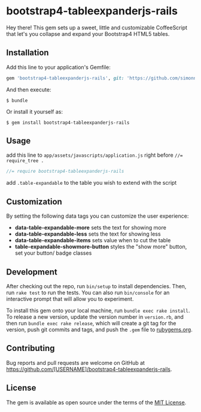# bootstrap4-tableexpanderjs-rails

Hey there!
This gem sets up a sweet, little and customizable CoffeeScript that let's you collapse and expand your Bootstrap4 HTML5 tables.

## Installation

Add this line to your application's Gemfile:

```ruby
gem 'bootstrap4-tableexpanderjs-rails', git: 'https://github.com/simonneutert/bootstrap4-tableexpanderjs-rails'
```

And then execute:

    $ bundle

Or install it yourself as:

    $ gem install bootstrap4-tableexpanderjs-rails

## Usage

add this line to `app/assets/javascripts/application.js` right before `//= require_tree .`

``` JavaScript
//= require bootstrap4-tableexpanderjs-rails
```

add `.table-expandable` to the table you wish to extend with the script

## Customization

By setting the following data tags you can customize the user experience:

* **data-table-expandable-more** sets the text for showing more
* **data-table-expandable-less** sets the text for showing less
* **data-table-expandable-items** sets value when to cut the table
* **table-expandable-showmore-button** styles the "show more" button, set your button/ badge classes

## Development

After checking out the repo, run `bin/setup` to install dependencies. Then, run `rake test` to run the tests. You can also run `bin/console` for an interactive prompt that will allow you to experiment.

To install this gem onto your local machine, run `bundle exec rake install`. To release a new version, update the version number in `version.rb`, and then run `bundle exec rake release`, which will create a git tag for the version, push git commits and tags, and push the `.gem` file to [rubygems.org](https://rubygems.org).

## Contributing

Bug reports and pull requests are welcome on GitHub at https://github.com/[USERNAME]/bootstrap4-tableexpanderjs-rails.


## License

The gem is available as open source under the terms of the [MIT License](http://opensource.org/licenses/MIT).
